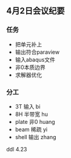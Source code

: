 ## 4月2日会议纪要  
### 任务
+ 把单元补上
+ 输出符合paraview
+ 输入abaqus文件
+ 非0本质边界
+ 求解器优化

### 分工
+ 3T	输入	bi
+ 8H	半带宽	hu
+ plate	非0	huang
+ beam	稀疏	yi
+ shell	输出	zhang

ddl 4.23
